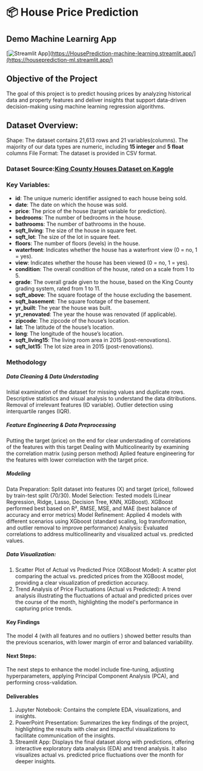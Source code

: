 # 📦 House Price Prediction


## Demo Machine Learnirg App

[![Streamlit App]([https://static.streamlit.io/badges/streamlit_badge_black_white.svg)](https://HousePrediction-machine-learning.streamlit.app/](https://houseprediction-ml.streamlit.app/)


## Objective of the Project
The goal of this project is to predict housing prices by analyzing historical data and property features and deliver insights that support data-driven decision-making using machine learning regression algorithms.

## Dataset Overview:
Shape: The dataset contains 21,613 rows and 21 variables(columns). The majority of our data types are numeric, including **15 integer** and **5 float** columns
File Format: The dataset is provided in CSV format.
### Dataset Source:[King County Houses Dataset on Kaggle](https://www.kaggle.com/datasets/minasameh55/king-country-houses-aa)

###  Key Variables:
- **id**: The unique numeric identifier assigned to each house being sold.
- **date**: The date on which the house was sold.
- **price**: The price of the house (target variable for prediction).
- **bedrooms**: The number of bedrooms in the house.
- **bathrooms**: The number of bathrooms in the house.
- **sqft_living**: The size of the house in square feet.
- **sqft_lot**: The size of the lot in square feet.
- **floors**: The number of floors (levels) in the house.
- **waterfront**: Indicates whether the house has a waterfront view (0 = no, 1 = yes).
- **view**: Indicates whether the house has been viewed (0 = no, 1 = yes).
- **condition**: The overall condition of the house, rated on a scale from 1 to 5.
- **grade**: The overall grade given to the house, based on the King County grading system, rated from 1 to 11.
- **sqft_above**: The square footage of the house excluding the basement.
- **sqft_basement**: The square footage of the basement.
- **yr_built**: The year the house was built.
- **yr_renovated**: The year the house was renovated (if applicable).
- **zipcode**: The zipcode of the house’s location.
- **lat**: The latitude of the house’s location.
- **long**: The longitude of the house’s location.
- **sqft_living15**: The living room area in 2015 (post-renovations).
- **sqft_lot15**: The lot size area in 2015 (post-renovations).


### Methodology

##### Data Cleaning & Data Understading
Initial examination of the dataset for missing values and duplicate rows.
Descriptive statistics and visual analysis to understand the data ditributions.
Removal of irrelevant features (ID variable).
Outlier detection using interquartile ranges (IQR).

##### Feature Engineering & Data Preprocessing
Putting the target (price) on the end for clear understading of correlations of the features with this target
Dealing with Multicolinearity by examining the correlation matrix (using person method)
Aplied feature engineering for the features with lower correlaction with the target price.

##### Modeling
Data Preparation: Split dataset into features (X) and target (price), followed by train-test split (70/30).
Model Selection: Tested models (Linear Regression, Ridge, Lasso, Decision Tree, KNN, XGBoost). XGBoost performed best based on R², RMSE, MSE, and MAE (best balance of accuracy and error metrics)
Model Refinement: Applied 4 models with different scenarios using XGboost (standard scaling, log transformation, and outlier removal to improve performance)
Analysis: Evaluated correlations to address multicollinearity and visualized actual vs. predicted values.

##### Data Visualization:
1. Scatter Plot of Actual vs Predicted Price (XGBoost Model): A scatter plot comparing the actual vs. predicted prices from the XGBoost model, providing a clear visualization of prediction accuracy.
2. Trend Analysis of Price Fluctuations (Actual vs Predicted): A trend analysis illustrating the fluctuations of actual and predicted prices over the course of the month, highlighting the model's performance in capturing price trends.

#### Key Findings
The  model 4 (with all features and no outliers ) showed better results than the previous scenarios, with lower margin of error and balanced variability. 

#### Next Steps:
The next steps to enhance the model include fine-tuning, adjusting hyperparameters, applying Principal Component Analysis (PCA), and performing cross-validation.

#### Deliverables
1. Jupyter Notebook: Contains the complete EDA, visualizations, and insights.
2. PowerPoint Presentation: Summarizes the key findings of the project, highlighting the results with clear and impactful visualizations to facilitate communication of the insights.
3. Streamlit App: Displays the final dataset along with predictions, offering interactive exploratory data analysis (EDA) and trend analysis. It also visualizes actual vs. predicted price fluctuations over the month for deeper insights.
